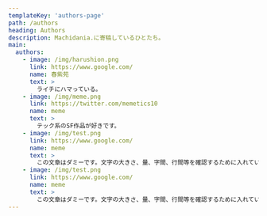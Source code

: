 ```yaml
---
templateKey: 'authors-page'
path: /authors
heading: Authors
description: Machidania.に寄稿しているひとたち。
main:
  authors:
    - image: /img/harushion.png
      link: https://www.google.com/
      name: 春紫苑
      text: >
        ライチにハマっている。
    - image: /img/meme.png
      link: https://twitter.com/memetics10
      name: meme
      text: >
        テック系のSF作品が好きです。
    - image: /img/test.png
      link: https://www.google.com/
      name: meme
      text: >
        この文章はダミーです。文字の大きさ、量、字間、行間等を確認するために入れています。この文章はダミーです。文字の大きさ、量、字間、行間等を確認するために入れています。この文章はダミーです。文字の大きさ、量、字間、行間等を確認するために入れてい
    - image: /img/test.png
      link: https://www.google.com/
      name: meme
      text: >
        この文章はダミーです。文字の大きさ、量、字間、行間等を確認するために入れています。この文章はダミーです。文字の大きさ、量、字間、行間等を確認するために入れています。この文章はダミーです。文字の大きさ、量、字間、行間等を確認するために入れて
---
```

